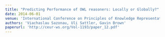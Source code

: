 ```yaml
---
title: "Predicting Performance of OWL reasoners: Locally or Globally?"
date: 2014-06-01
venue: 'International Conference on Principles of Knowledge Representation and Reasoning (KR 2014), Vienna, Austria, AAAI Press'
authors: 'Viachaslau Sazonau, Uli Sattler, Gavin Brown'
paperurl: 'http://ceur-ws.org/Vol-1193/paper_12.pdf'
---
```


